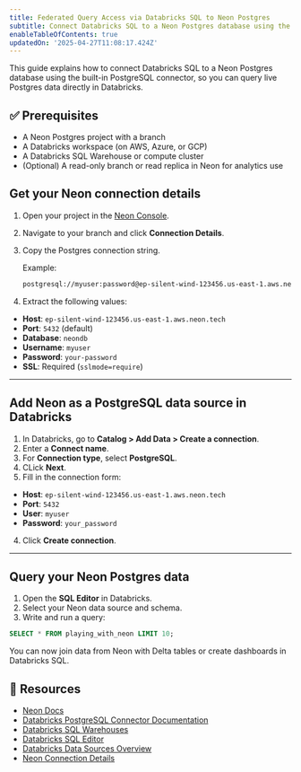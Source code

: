 ```yaml
---
title: Federated Query Access via Databricks SQL to Neon Postgres
subtitle: Connect Databricks SQL to a Neon Postgres database using the built-in PostgreSQL connector
enableTableOfContents: true
updatedOn: '2025-04-27T11:08:17.424Z'
---
```


This guide explains how to connect Databricks SQL to a Neon Postgres database using the built-in PostgreSQL connector, so you can query live Postgres data directly in Databricks.

## ✅ Prerequisites

- A Neon Postgres project with a branch
- A Databricks workspace (on AWS, Azure, or GCP)
- A Databricks SQL Warehouse or compute cluster
- (Optional) A read-only branch or read replica in Neon for analytics use

<Steps>

## Get your Neon connection details

1. Open your project in the [Neon Console](https://console.neon.tech).
2. Navigate to your branch and click **Connection Details**.
3. Copy the Postgres connection string.

   Example:

   ```bash
   postgresql://myuser:password@ep-silent-wind-123456.us-east-1.aws.neon.tech/neondb?sslmode=require
   ```

4. Extract the following values:

- **Host**: `ep-silent-wind-123456.us-east-1.aws.neon.tech`
- **Port**: `5432` (default)
- **Database**: `neondb`
- **Username**: `myuser`
- **Password**: `your-password`
- **SSL**: Required (`sslmode=require`)

---

## Add Neon as a PostgreSQL data source in Databricks

1. In Databricks, go to **Catalog > Add Data > Create a connection**.
2. Enter a **Connect name**.
3. For **Connection type**, select **PostgreSQL**.
4. CLick **Next**.
5. Fill in the connection form:

- **Host**: `ep-silent-wind-123456.us-east-1.aws.neon.tech`
- **Port**: `5432`
- **User**: `myuser`
- **Password**: `your_password`

4. Click **Create connection**.

---

## Query your Neon Postgres data

1. Open the **SQL Editor** in Databricks.
2. Select your Neon data source and schema.
3. Write and run a query:

```sql
SELECT * FROM playing_with_neon LIMIT 10;
```

You can now join data from Neon with Delta tables or create dashboards in Databricks SQL.

</Steps>

## 🔗 Resources

- [Neon Docs](https://neon.tech/docs)
- [Databricks PostgreSQL Connector Documentation](https://docs.databricks.com/en/query-federation/postgresql.html)
- [Databricks SQL Warehouses](https://docs.databricks.com/en/sql/admin/sql-endpoints.html)
- [Databricks SQL Editor](https://docs.databricks.com/en/sql/user/sql-editor.html)
- [Databricks Data Sources Overview](https://docs.databricks.com/en/external-data/index.html)
- [Neon Connection Details](https://neon.tech/docs/introduction/connecting-to-your-database)
